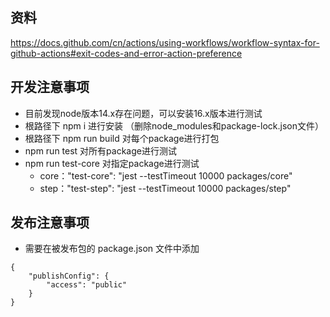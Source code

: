 ## 资料
https://docs.github.com/cn/actions/using-workflows/workflow-syntax-for-github-actions#exit-codes-and-error-action-preference

## 开发注意事项


- 目前发现node版本14.x存在问题，可以安装16.x版本进行测试
- 根路径下 npm i 进行安装 （删除node_modules和package-lock.json文件）
- 根路径下 npm run build 对每个package进行打包
- npm run test 对所有package进行测试
- npm run test-core 对指定package进行测试 
    - core："test-core": "jest --testTimeout 10000 packages/core"
    - step："test-step": "jest --testTimeout 10000 packages/step"

## 发布注意事项

- 需要在被发布包的 package.json 文件中添加
```
{
    "publishConfig": {
        "access": "public"
    }
}
```